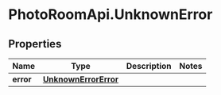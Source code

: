 # PhotoRoomApi.UnknownError

## Properties

Name | Type | Description | Notes
------------ | ------------- | ------------- | -------------
**error** | [**UnknownErrorError**](UnknownErrorError.md) |  | 


